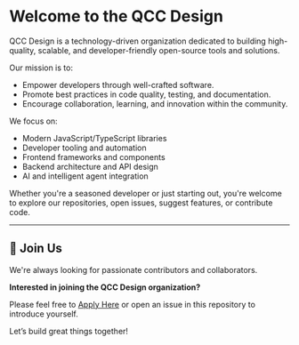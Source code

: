 # Welcome to the QCC Design

QCC Design is a technology-driven organization dedicated to building high-quality, scalable, and developer-friendly open-source tools and solutions.

Our mission is to:

- Empower developers through well-crafted software.
- Promote best practices in code quality, testing, and documentation.
- Encourage collaboration, learning, and innovation within the community.

We focus on:

- Modern JavaScript/TypeScript libraries
- Developer tooling and automation
- Frontend frameworks and components
- Backend architecture and API design
- AI and intelligent agent integration

Whether you're a seasoned developer or just starting out, you're welcome to explore our repositories, open issues, suggest features, or contribute code.

---

## 🚀 Join Us

We're always looking for passionate contributors and collaborators.

**Interested in joining the QCC Design organization?**

Please feel free to [Apply Here](https://github.com/qcc-design/.github/issues/new?template=invitation.yml) or open an issue in this repository to introduce yourself.

Let’s build great things together!
